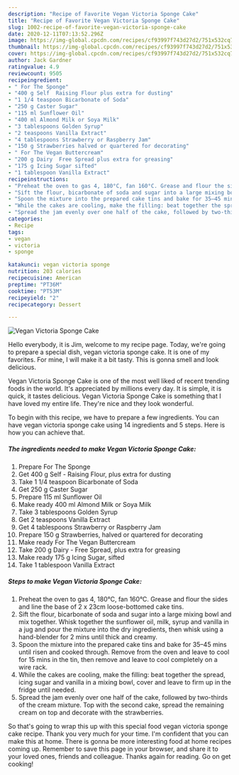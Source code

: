 ```yaml
---
description: "Recipe of Favorite Vegan Victoria Sponge Cake"
title: "Recipe of Favorite Vegan Victoria Sponge Cake"
slug: 1002-recipe-of-favorite-vegan-victoria-sponge-cake
date: 2020-12-11T07:13:52.296Z
image: https://img-global.cpcdn.com/recipes/cf93997f743d27d2/751x532cq70/vegan-victoria-sponge-cake-recipe-main-photo.jpg
thumbnail: https://img-global.cpcdn.com/recipes/cf93997f743d27d2/751x532cq70/vegan-victoria-sponge-cake-recipe-main-photo.jpg
cover: https://img-global.cpcdn.com/recipes/cf93997f743d27d2/751x532cq70/vegan-victoria-sponge-cake-recipe-main-photo.jpg
author: Jack Gardner
ratingvalue: 4.9
reviewcount: 9505
recipeingredient:
- " For The Sponge"
- "400 g Self  Raising Flour plus extra for dusting"
- "1 1/4 teaspoon Bicarbonate of Soda"
- "250 g Caster Sugar"
- "115 ml Sunflower Oil"
- "400 ml Almond Milk or Soya Milk"
- "3 tablespoons Golden Syrup"
- "2 teaspoons Vanilla Extract"
- "4 tablespoons Strawberry or Raspberry Jam"
- "150 g Strawberries halved or quartered for decorating"
- " For The Vegan Buttercream"
- "200 g Dairy  Free Spread plus extra for greasing"
- "175 g Icing Sugar sifted"
- "1 tablespoon Vanilla Extract"
recipeinstructions:
- "Preheat the oven to gas 4, 180°C, fan 160°C. Grease and flour the sides and line the base of 2 x 23cm loose-bottomed cake tins."
- "Sift the flour, bicarbonate of soda and sugar into a large mixing bowl and mix together. Whisk together the sunflower oil, milk, syrup and vanilla in a jug and pour the mixture into the dry ingredients, then whisk using a hand-blender for 2 mins until thick and creamy."
- "Spoon the mixture into the prepared cake tins and bake for 35–45 mins until risen and cooked through. Remove from the oven and leave to cool for 15 mins in the tin, then remove and leave to cool completely on a wire rack."
- "While the cakes are cooling, make the filling: beat together the spread, icing sugar and vanilla in a mixing bowl, cover and leave to firm up in the fridge until needed."
- "Spread the jam evenly over one half of the cake, followed by two-thirds of the cream mixture. Top with the second cake, spread the remaining cream on top and decorate with the strawberries."
categories:
- Recipe
tags:
- vegan
- victoria
- sponge

katakunci: vegan victoria sponge 
nutrition: 203 calories
recipecuisine: American
preptime: "PT36M"
cooktime: "PT53M"
recipeyield: "2"
recipecategory: Dessert

---
```



![Vegan Victoria Sponge Cake](https://img-global.cpcdn.com/recipes/cf93997f743d27d2/751x532cq70/vegan-victoria-sponge-cake-recipe-main-photo.jpg)

Hello everybody, it is Jim, welcome to my recipe page. Today, we're going to prepare a special dish, vegan victoria sponge cake. It is one of my favorites. For mine, I will make it a bit tasty. This is gonna smell and look delicious.



Vegan Victoria Sponge Cake is one of the most well liked of recent trending foods in the world. It's appreciated by millions every day. It is simple, it is quick, it tastes delicious. Vegan Victoria Sponge Cake is something that I have loved my entire life. They're nice and they look wonderful.


To begin with this recipe, we have to prepare a few ingredients. You can have vegan victoria sponge cake using 14 ingredients and 5 steps. Here is how you can achieve that.

<!--inarticleads1-->

##### The ingredients needed to make Vegan Victoria Sponge Cake:

1. Prepare  For The Sponge
1. Get 400 g Self - Raising Flour, plus extra for dusting
1. Take 1 1/4 teaspoon Bicarbonate of Soda
1. Get 250 g Caster Sugar
1. Prepare 115 ml Sunflower Oil
1. Make ready 400 ml Almond Milk or Soya Milk
1. Take 3 tablespoons Golden Syrup
1. Get 2 teaspoons Vanilla Extract
1. Get 4 tablespoons Strawberry or Raspberry Jam
1. Prepare 150 g Strawberries, halved or quartered for decorating
1. Make ready  For The Vegan Buttercream
1. Take 200 g Dairy - Free Spread, plus extra for greasing
1. Make ready 175 g Icing Sugar, sifted
1. Take 1 tablespoon Vanilla Extract




<!--inarticleads2-->

##### Steps to make Vegan Victoria Sponge Cake:

1. Preheat the oven to gas 4, 180°C, fan 160°C. Grease and flour the sides and line the base of 2 x 23cm loose-bottomed cake tins.
1. Sift the flour, bicarbonate of soda and sugar into a large mixing bowl and mix together. Whisk together the sunflower oil, milk, syrup and vanilla in a jug and pour the mixture into the dry ingredients, then whisk using a hand-blender for 2 mins until thick and creamy.
1. Spoon the mixture into the prepared cake tins and bake for 35–45 mins until risen and cooked through. Remove from the oven and leave to cool for 15 mins in the tin, then remove and leave to cool completely on a wire rack.
1. While the cakes are cooling, make the filling: beat together the spread, icing sugar and vanilla in a mixing bowl, cover and leave to firm up in the fridge until needed.
1. Spread the jam evenly over one half of the cake, followed by two-thirds of the cream mixture. Top with the second cake, spread the remaining cream on top and decorate with the strawberries.




So that's going to wrap this up with this special food vegan victoria sponge cake recipe. Thank you very much for your time. I'm confident that you can make this at home. There is gonna be more interesting food at home recipes coming up. Remember to save this page in your browser, and share it to your loved ones, friends and colleague. Thanks again for reading. Go on get cooking!
